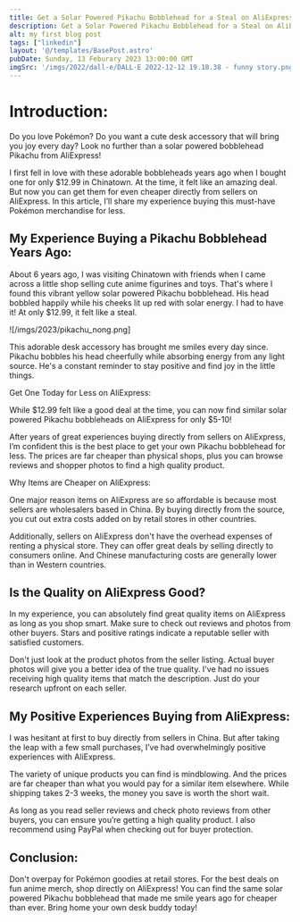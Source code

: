 ```yaml
---
title: Get a Solar Powered Pikachu Bobblehead for a Steal on AliExpress
description: Get a Solar Powered Pikachu Bobblehead for a Steal on AliExpress
alt: my first blog post
tags: ["linkedin"]
layout: '@/templates/BasePost.astro'
pubDate: Sunday, 13 Feburary 2023 13:00:00 GMT
imgSrc: '/imgs/2022/dall-e/DALL·E 2022-12-12 19.18.38 - funny story.png'
---
```



# Introduction:

Do you love Pokémon? Do you want a cute desk accessory that will bring you joy every day? Look no further than a solar powered bobblehead Pikachu from AliExpress!

I first fell in love with these adorable bobbleheads years ago when I bought one for only $12.99 in Chinatown. At the time, it felt like an amazing deal. But now you can get them for even cheaper directly from sellers on AliExpress. In this article, I’ll share my experience buying this must-have Pokémon merchandise for less.

## My Experience Buying a Pikachu Bobblehead Years Ago:

About 6 years ago, I was visiting Chinatown with friends when I came across a little shop selling cute anime figurines and toys. That's where I found this vibrant yellow solar powered Pikachu bobblehead. His head bobbled happily while his cheeks lit up red with solar energy. I had to have it! At only $12.99, it felt like a steal.

![/imgs/2023/pikachu_nong.png]

This adorable desk accessory has brought me smiles every day since. Pikachu bobbles his head cheerfully while absorbing energy from any light source. He's a constant reminder to stay positive and find joy in the little things.

Get One Today for Less on AliExpress:

While $12.99 felt like a good deal at the time, you can now find similar solar powered Pikachu bobbleheads on AliExpress for only $5-10!

After years of great experiences buying directly from sellers on AliExpress, I’m confident this is the best place to get your own Pikachu bobblehead for less. The prices are far cheaper than physical shops, plus you can browse reviews and shopper photos to find a high quality product.

Why Items are Cheaper on AliExpress:

One major reason items on AliExpress are so affordable is because most sellers are wholesalers based in China. By buying directly from the source, you cut out extra costs added on by retail stores in other countries.

Additionally, sellers on AliExpress don't have the overhead expenses of renting a physical store. They can offer great deals by selling directly to consumers online. And Chinese manufacturing costs are generally lower than in Western countries.

## Is the Quality on AliExpress Good?

In my experience, you can absolutely find great quality items on AliExpress as long as you shop smart. Make sure to check out reviews and photos from other buyers. Stars and positive ratings indicate a reputable seller with satisfied customers.

Don't just look at the product photos from the seller listing. Actual buyer photos will give you a better idea of the true quality. I've had no issues receiving high quality items that match the description. Just do your research upfront on each seller.

## My Positive Experiences Buying from AliExpress:

I was hesitant at first to buy directly from sellers in China. But after taking the leap with a few small purchases, I’ve had overwhelmingly positive experiences with AliExpress.

The variety of unique products you can find is mindblowing. And the prices are far cheaper than what you would pay for a similar item elsewhere. While shipping takes 2-3 weeks, the money you save is worth the short wait.

As long as you read seller reviews and check photo reviews from other buyers, you can ensure you’re getting a high quality product. I also recommend using PayPal when checking out for buyer protection.

## Conclusion:

Don't overpay for Pokémon goodies at retail stores. For the best deals on fun anime merch, shop directly on AliExpress! You can find the same solar powered Pikachu bobblehead that made me smile years ago for cheaper than ever. Bring home your own desk buddy today!